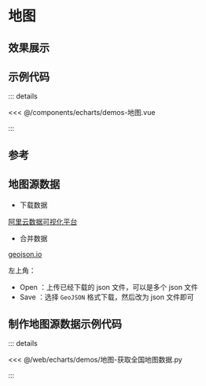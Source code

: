 # 地图


## 效果展示


<EChartDemo />
<script setup>
import EChartDemo from '../../../components/echarts/demos-地图.vue'

</script>


## 示例代码

::: details 

<<< @/components/echarts/demos-地图.vue

:::

## 参考 

## 地图源数据

- 下载数据


[阿里云数据可视化平台](http://datav.aliyun.com/portal/school/atlas/area_selector)

- 合并数据

[geojson.io](https://geojson.io/#map=2/30.15/103.17)

左上角：

- Open ：上传已经下载的 json 文件，可以是多个 json 文件
- Save ：选择 `GeoJSON` 格式下载，然后改为 json 文件即可


## 制作地图源数据示例代码
 
::: details 

<<< @/web/echarts/demos/地图-获取全国地图数据.py

:::